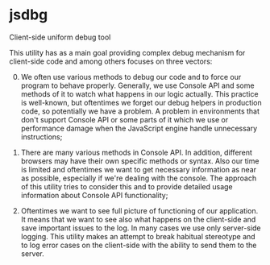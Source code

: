 # jsdbg
Client-side uniform debug tool

This utility has as a main goal providing complex debug mechanism for client-side code and among others focuses on three vectors:

0) We often use various methods to debug our code and to force our program to behave properly. Generally, we use Console API and some methods of it to watch what happens in our logic actually. This practice is well-known, but oftentimes we forget our debug helpers in production code, so potentially we have a problem. A problem in environments that don't support Console API or some parts of it which we use or performance damage when the JavaScript engine handle unnecessary instructions;

1) There are many various methods in Console API. In addition, different browsers may have their own specific methods or syntax. Also our time is limited and oftentimes we want to get necessary information as near as possible, especially if we're dealing with the console. The approach of this utility tries to consider this and to provide detailed usage information about Console API functionality;
   
2) Oftentimes we want to see full picture of functioning of our application. It means that we want to see also what happens on the client-side and save important issues to the log. In many cases we use only server-side logging. This utility makes an attempt to break habitual stereotype and to log error cases on the client-side with the ability to send them to the server.
